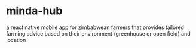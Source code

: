 # minda-hub
a react native mobile app for zimbabwean farmers that provides tailored farming advice based on their environment (greenhouse or open field) and location
